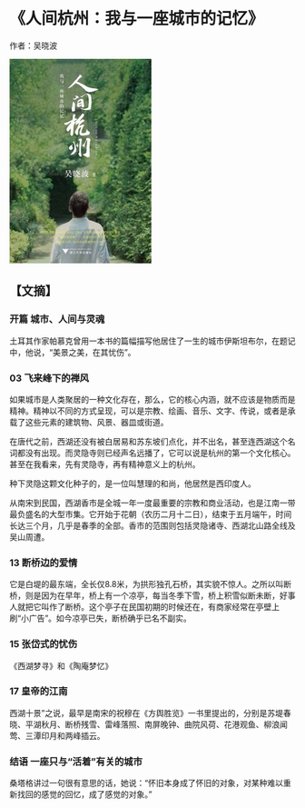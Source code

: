 # 《人间杭州：我与一座城市的记忆》

作者：吴晓波

![](./src/20250802151219.jpg)
## 【文摘】
### 开篇 城市、人间与灵魂

土耳其作家帕慕克曾用一本书的篇幅描写他居住了一生的城市伊斯坦布尔，在题记中，他说，“美景之美，在其忧伤”。

###  03 飞来峰下的禅风

如果城市是人类聚居的一种文化存在，那么，它的核心内涵，就不应该是物质而是精神。精神以不同的方式呈现，可以是宗教、绘画、音乐、文字、传说，或者是承载了这些元素的建筑物、风景、器皿或街道。

在唐代之前，西湖还没有被白居易和苏东坡们点化，并不出名，甚至连西湖这个名词都没有出现。而灵隐寺则已经声名远播了，它可以说是杭州的第一个文化核心。甚至在我看来，先有灵隐寺，再有精神意义上的杭州。

种下灵隐这颗文化种子的，是一位叫慧理的和尚，他居然是西印度人。

从南宋到民国，西湖香市是全城一年一度最重要的宗教和商业活动，也是江南一带最负盛名的大型市集。它开始于花朝（农历二月十二日），结束于五月端午，时间长达三个月，几乎是春季的全部。香市的范围则包括灵隐诸寺、西湖北山路全线及吴山周遭。

### 13 断桥边的爱情

它是白堤的最东端，全长仅8.8米，为拱形独孔石桥，其实貌不惊人。之所以叫断桥，则是因为在早年，桥上有一个凉亭，每当冬季下雪，桥上积雪似断未断，好事人就把它叫作了断桥。这个亭子在民国初期的时候还在，有商家经常在亭壁上刷“小广告”。如今凉亭已失，断桥确乎已名不副实。

### 15 张岱式的忧伤

《西湖梦寻》和《陶庵梦忆》

### 17 皇帝的江南

西湖十景”之说，最早是南宋的祝穆在《方舆胜览》一书里提出的，分别是苏堤春晓、平湖秋月、断桥残雪、雷峰落照、南屏晚钟、曲院风荷、花港观鱼、柳浪闻莺、三潭印月和两峰插云。    

### 结语 一座只与“活着”有关的城市

桑塔格讲过一句很有意思的话，她说：“怀旧本身成了怀旧的对象，对某种难以重新找回的感觉的回忆，成了感觉的对象。”

